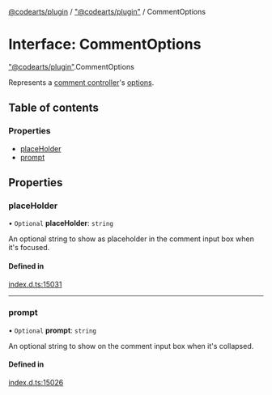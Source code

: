 [@codearts/plugin](../README.md) / ["@codearts/plugin"](../modules/_codearts_plugin_.md) / CommentOptions

# Interface: CommentOptions

["@codearts/plugin"](../modules/_codearts_plugin_.md).CommentOptions

Represents a [comment controller](codearts_plugin_.CommentController.md)'s [options](codearts_plugin_.CommentController.md#options).

## Table of contents

### Properties

- [placeHolder](codearts_plugin_.CommentOptions.md#placeholder)
- [prompt](codearts_plugin_.CommentOptions.md#prompt)

## Properties

### placeHolder

• `Optional` **placeHolder**: `string`

An optional string to show as placeholder in the comment input box when it's focused.

#### Defined in

[index.d.ts:15031](https://github.com/huaweicloud/cloudide-plugin-api/blob/a055dd0/index.d.ts#L15031)

___

### prompt

• `Optional` **prompt**: `string`

An optional string to show on the comment input box when it's collapsed.

#### Defined in

[index.d.ts:15026](https://github.com/huaweicloud/cloudide-plugin-api/blob/a055dd0/index.d.ts#L15026)
